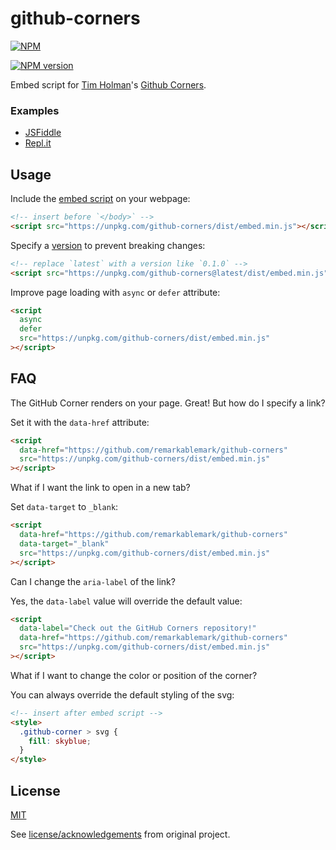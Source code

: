 # github-corners

[![NPM](https://nodei.co/npm/github-corners.png)](https://nodei.co/npm/github-corners/)

[![NPM version](https://img.shields.io/npm/v/github-corners.svg)](https://www.npmjs.com/package/github-corners)

Embed script for [Tim Holman](https://github.com/tholman)'s [Github Corners](http://tholman.com/github-corners).

### Examples

- [JSFiddle](https://jsfiddle.net/remarkablemark/f19eejcb/)
- [Repl.it](https://repl.it/@remarkablemark/Github-Corners)

## Usage

Include the [embed script](https://unpkg.com/github-corners/) on your webpage:

```html
<!-- insert before `</body>` -->
<script src="https://unpkg.com/github-corners/dist/embed.min.js"></script>
```

Specify a [version](https://registry.npmjs.org/github-corners) to prevent breaking changes:

```html
<!-- replace `latest` with a version like `0.1.0` -->
<script src="https://unpkg.com/github-corners@latest/dist/embed.min.js"></script>
```

Improve page loading with `async` or `defer` attribute:

```html
<script
  async
  defer
  src="https://unpkg.com/github-corners/dist/embed.min.js"
></script>
```

## FAQ

The GitHub Corner renders on your page. Great! But how do I specify a link?

Set it with the `data-href` attribute:

```html
<script
  data-href="https://github.com/remarkablemark/github-corners"
  src="https://unpkg.com/github-corners/dist/embed.min.js"
></script>
```

What if I want the link to open in a new tab?

Set `data-target` to `_blank`:

```html
<script
  data-href="https://github.com/remarkablemark/github-corners"
  data-target="_blank"
  src="https://unpkg.com/github-corners/dist/embed.min.js"
></script>
```

Can I change the `aria-label` of the link?

Yes, the `data-label` value will override the default value:

```html
<script
  data-label="Check out the GitHub Corners repository!"
  data-href="https://github.com/remarkablemark/github-corners"
  src="https://unpkg.com/github-corners/dist/embed.min.js"
></script>
```

What if I want to change the color or position of the corner?

You can always override the default styling of the svg:

```html
<!-- insert after embed script -->
<style>
  .github-corner > svg {
    fill: skyblue;
  }
</style>
```

## License

[MIT](LICENSE)

See [license/acknowledgements](https://github.com/tholman/github-corners#licenseacknowledgements) from original project.
